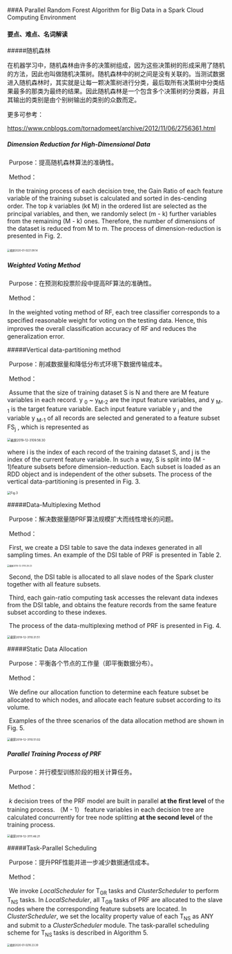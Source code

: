 ###A Parallel Random Forest Algorithm for Big Data in a Spark Cloud Computing Environment

#### 要点、难点、名词解读

#####随机森林

​	在机器学习中，随机森林由许多的决策树组成，因为这些决策树的形成采用了随机的方法，因此也叫做随机决策树。随机森林中的树之间是没有关联的。当测试数据进入随机森林时，其实就是让每一颗决策树进行分类，最后取所有决策树中分类结果最多的那类为最终的结果。因此随机森林是一个包含多个决策树的分类器，并且其输出的类别是由个别树输出的类别的众数而定。

更多可参考：

https://www.cnblogs.com/tornadomeet/archive/2012/11/06/2756361.html

##### Dimension Reduction for High-Dimensional Data

​	Purpose：提高随机森林算法的准确性。

​	Method：

​		In the training process of each decision tree, the Gain Ratio of each feature variable of the training subset is calculated and sorted in des-cending order. The top *k* variables (k《 M) in the ordered list are selected as the principal variables, and then, we randomly select (m - k) further variables from the remaining (M - k) ones. Therefore, the number of dimensions of the dataset is reduced from M to m. The process of dimension-reduction is presented in Fig. 2.

​	<img src="A Parallel Random Forest Algorithm for Big Data in a Spark Cloud Computing Environment/截屏2020-01-0221.09.14.png" alt="截屏2020-01-0221.09.14" style="zoom:40%;" />



##### Weighted Voting Method

​	Purpose：在预测和投票阶段中提高RF算法的准确性。

​	Method：

​		In the weighted voting method of RF, each tree classiﬁer corresponds to a speciﬁed reasonable weight for voting on the testing data. Hence, this improves the overall classiﬁcation accuracy of RF and reduces the generalization error.

#####Vertical data-partitioning method

​	Purpose：削减数据量和降低分布式环境下数据传输成本。

​	Method：

​		Assume that the size of training dataset S is N and there are M feature variables in each record. y <sub>0</sub> ~ y<sub>M-2</sub> are the input feature variables, and y <sub>M-1</sub> is the target feature variable. Each input feature variable y <sub>j</sub> and the variable y <sub>M-1</sub> of all records are selected and generated to a feature subset FS<sub>j</sub> , which is represented as

<img src="A Parallel Random Forest Algorithm for Big Data in a Spark Cloud Computing Environment/截屏2019-12-3109.56.30.png" alt="截屏2019-12-3109.56.30" style="zoom:50%;" />

where i is the index of each record of the training dataset S, and j is the index of the current feature variable. In such a way, S is split into (M - 1)feature subsets before dimension-reduction. Each subset is loaded as an RDD object and is independent of the other subsets. The process of the vertical data-partitioning is presented in Fig. 3.

<img src="A Parallel Random Forest Algorithm for Big Data in a Spark Cloud Computing Environment/截屏2019-12-3109.57.43.png" alt="Fig.3" style="zoom: 50%;" />

#####Data-Multiplexing Method

​	Purpose：解决数据量随PRF算法规模扩大而线性增长的问题。

​	Method：

​		First, we create a DSI table to save the data indexes generated in all sampling times. An example of the DSI table of PRF is presented in Table 2.

<img src="A Parallel Random Forest Algorithm for Big Data in a Spark Cloud Computing Environment/截屏2019-12-3110.29.23.png" alt="截屏2019-12-3110.29.23" style="zoom: 33%;" />

​	Second, the DSI table is allocated to all slave nodes of the Spark cluster together with all feature subsets.

​	Third, each gain-ratio computing task accesses the relevant data indexes from the DSI table, and obtains the feature records from the same feature subset according to these indexes.

​	The process of the data-multiplexing method of PRF is presented in Fig. 4.

<img src="A Parallel Random Forest Algorithm for Big Data in a Spark Cloud Computing Environment/截屏2019-12-3110.31.51.png" alt="截屏2019-12-3110.31.51" style="zoom: 45%;" />

#####Static Data Allocation

​	Purpose：平衡各个节点的工作量（即平衡数据分布）。

​	Method：

​		We deﬁne our allocation function to determine each feature subset be allocated to which nodes, and allocate each feature subset according to its volume.

​	Examples of the three scenarios of the data allocation method are shown in Fig. 5.

<img src="A Parallel Random Forest Algorithm for Big Data in a Spark Cloud Computing Environment/截屏2019-12-3110.51.02.png" alt="截屏2019-12-3110.51.02" style="zoom:45%;" />

##### Parallel Training Process of PRF

​	Purpose：并行模型训练阶段的相关计算任务。

​	Method：

​		*k* decision trees of the PRF model are built in parallel **at the ﬁrst level** of the training process. （M - 1） feature variables in each decision tree are calculated concurrently for tree node splitting **at the second level** of the training process.

<img src="A Parallel Random Forest Algorithm for Big Data in a Spark Cloud Computing Environment/截屏2019-12-3111.46.21.png" alt="截屏2019-12-3111.46.21" style="zoom:45%;" />

#####Task-Parallel Scheduling

​	Purpose：提升PRF性能并进一步减少数据通信成本。

​	Method：

​		We invoke *LocalScheduler* for T<sub>GR</sub> tasks and *ClusterScheduler* to perform T<sub>NS</sub> tasks. In *LocalScheduler*, all  T<sub>GR</sub> tasks of PRF are allocated to the slave nodes where the corresponding feature subsets are located. In *ClusterScheduler*, we set the locality property value of each T<sub>NS</sub> as ANY and submit to a *ClusterScheduler* module. The task-parallel scheduling scheme for T<sub>NS </sub>tasks is described in Algorithm 5.

<img src="A Parallel Random Forest Algorithm for Big Data in a Spark Cloud Computing Environment/截屏2020-01-0216.23.39.png" alt="截屏2020-01-0216.23.39" style="zoom:40%;" />